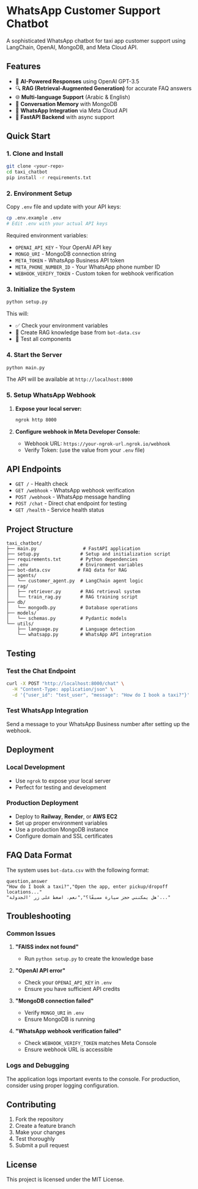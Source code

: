 # WhatsApp Customer Support Chatbot

A sophisticated WhatsApp chatbot for taxi app customer support using LangChain, OpenAI, MongoDB, and Meta Cloud API.

## Features

- 🤖 **AI-Powered Responses** using OpenAI GPT-3.5
- 🔍 **RAG (Retrieval-Augmented Generation)** for accurate FAQ answers
- 🌐 **Multi-language Support** (Arabic & English)
- 💾 **Conversation Memory** with MongoDB
- 📱 **WhatsApp Integration** via Meta Cloud API
- 🚀 **FastAPI Backend** with async support

## Quick Start

### 1. Clone and Install

```bash
git clone <your-repo>
cd taxi_chatbot
pip install -r requirements.txt
```

### 2. Environment Setup

Copy `.env` file and update with your API keys:

```bash
cp .env.example .env
# Edit .env with your actual API keys
```

Required environment variables:

- `OPENAI_API_KEY` - Your OpenAI API key
- `MONGO_URI` - MongoDB connection string
- `META_TOKEN` - WhatsApp Business API token
- `META_PHONE_NUMBER_ID` - Your WhatsApp phone number ID
- `WEBHOOK_VERIFY_TOKEN` - Custom token for webhook verification

### 3. Initialize the System

```bash
python setup.py
```

This will:

- ✅ Check your environment variables
- 🔄 Create RAG knowledge base from `bot-data.csv`
- 🧪 Test all components

### 4. Start the Server

```bash
python main.py
```

The API will be available at `http://localhost:8000`

### 5. Setup WhatsApp Webhook

1. **Expose your local server:**

   ```bash
   ngrok http 8000
   ```

2. **Configure webhook in Meta Developer Console:**
   - Webhook URL: `https://your-ngrok-url.ngrok.io/webhook`
   - Verify Token: (use the value from your `.env` file)

## API Endpoints

- `GET /` - Health check
- `GET /webhook` - WhatsApp webhook verification
- `POST /webhook` - WhatsApp message handling
- `POST /chat` - Direct chat endpoint for testing
- `GET /health` - Service health status

## Project Structure

```
taxi_chatbot/
├── main.py                 # FastAPI application
├── setup.py               # Setup and initialization script
├── requirements.txt       # Python dependencies
├── .env                   # Environment variables
├── bot-data.csv          # FAQ data for RAG
├── agents/
│   └── customer_agent.py  # LangChain agent logic
├── rag/
│   ├── retriever.py       # RAG retrieval system
│   └── train_rag.py       # RAG training script
├── db/
│   └── mongodb.py         # Database operations
├── models/
│   └── schemas.py         # Pydantic models
└── utils/
    ├── language.py        # Language detection
    └── whatsapp.py        # WhatsApp API integration
```

## Testing

### Test the Chat Endpoint

```bash
curl -X POST "http://localhost:8000/chat" \
  -H "Content-Type: application/json" \
  -d '{"user_id": "test_user", "message": "How do I book a taxi?"}'
```

### Test WhatsApp Integration

Send a message to your WhatsApp Business number after setting up the webhook.

## Deployment

### Local Development

- Use `ngrok` to expose your local server
- Perfect for testing and development

### Production Deployment

- Deploy to **Railway**, **Render**, or **AWS EC2**
- Set up proper environment variables
- Use a production MongoDB instance
- Configure domain and SSL certificates

## FAQ Data Format

The system uses `bot-data.csv` with the following format:

```csv
question,answer
"How do I book a taxi?","Open the app, enter pickup/dropoff locations..."
"هل يمكنني حجز سيارة مسبقًا؟","نعم، اضغط على زر 'الجدولة'..."
```

## Troubleshooting

### Common Issues

1. **"FAISS index not found"**

   - Run `python setup.py` to create the knowledge base

2. **"OpenAI API error"**

   - Check your `OPENAI_API_KEY` in `.env`
   - Ensure you have sufficient API credits

3. **"MongoDB connection failed"**

   - Verify `MONGO_URI` in `.env`
   - Ensure MongoDB is running

4. **"WhatsApp webhook verification failed"**
   - Check `WEBHOOK_VERIFY_TOKEN` matches Meta Console
   - Ensure webhook URL is accessible

### Logs and Debugging

The application logs important events to the console. For production, consider using proper logging configuration.

## Contributing

1. Fork the repository
2. Create a feature branch
3. Make your changes
4. Test thoroughly
5. Submit a pull request

## License

This project is licensed under the MIT License.
